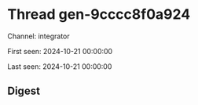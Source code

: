 # Thread gen-9cccc8f0a924
Channel: integrator

First seen: 2024-10-21 00:00:00

Last seen: 2024-10-21 00:00:00

## Digest


